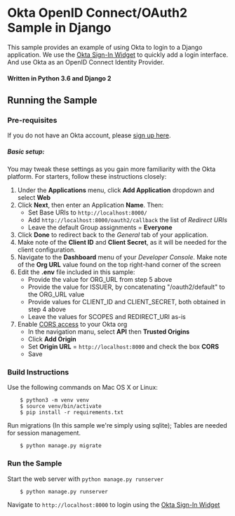 # Okta OpenID Connect/OAuth2 Sample in Django

This sample provides an example of using Okta to login to a Django application. 
We use the [Okta Sign-In Widget](http://developer.okta.com/code/javascript/okta_sign-in_widget) to quickly add a login interface.
And use Okta as an OpenID Connect Identity Provider.

#### Written in Python 3.6 and Django 2

## Running the Sample

### Pre-requisites
If you do not have an Okta account, please [sign up here](https://www.okta.com/developer/signup/).

##### Basic setup:
You may tweak these settings as you gain more familiarity with the Okta platform. For starters, follow these instructions closely:
1. Under the **Applications** menu, click **Add Application** dropdown and select **Web**
2. Click **Next**, then enter an Application **Name**. Then:
   * Set Base URIs to `http://localhost:8000/`
   * Add `http://localhost:8000/oauth2/callback` the list of *Redirect URIs*
   * Leave the default Group assignments = **Everyone**
3. Click **Done** to redirect back to the *General* tab of your application.
4. Make note of the **Client ID** and **Client Secret**, as it will be needed for the client configuration.
5. Navigate to the **Dashboard** menu of your *Developer Console*. Make note of the **Org URL** value found on the top right-hand corner of the screen
6. Edit the **.env** file included in this sample:
   - Provide the value for ORG_URL from step 5 above
   - Provide the value for ISSUER, by concatenating "/oauth2/default" to the ORG_URL value
   - Provide values for CLIENT_ID and CLIENT_SECRET, both obtained in step 4 above
   - Leave the values for SCOPES and REDIRECT_URI as-is
7. Enable [CORS access](https://developer.okta.com/docs/api/getting_started/enabling_cors) to your Okta org
   - In the navigation manu, select **API** then **Trusted Origins**
   - Click **Add Origin**
   - Set **Origin URL** = `http://localhost:8000` and check the box **CORS**
   - Save

### Build Instructions
Use the following commands on Mac OS X or Linux:
```
    $ python3 -m venv venv
    $ source venv/bin/activate
    $ pip install -r requirements.txt
```
Run migrations (In this sample we're simply using sqlite); Tables are needed for session management.
```
    $ python manage.py migrate
```

### Run the Sample
Start the web server with `python manage.py runserver`
```
    $ python manage.py runserver
```

Navigate to `http://localhost:8000` to login using the [Okta Sign-In Widget](http://developer.okta.com/code/javascript/okta_sign-in_widget)